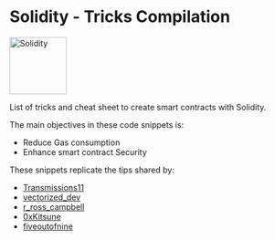 # Solidity - Tricks Compilation

[<img align="center" alt="Solidity" width="100px" src="https://docs.soliditylang.org/en/v0.8.11/_static/logo.svg" />][solidity]


List of tricks and cheat sheet to create smart contracts with Solidity.

The main objectives in these code snippets is:
 - Reduce Gas consumption
 - Enhance smart contract Security

These snippets replicate the tips shared by:
 - [Transmissions11][transmissions11]
 - [vectorized_dev][vectorized_dev]
 - [r_ross_campbell][vectorized_dev]
 - [0xKitsune][0xKitsune]
 - [fiveoutofnine][fiveoutofnine]


[solidity]: https://docs.soliditylang.org/en/v0.8.13/
[transmissions11]: https://twitter.com/transmissions11
[vectorized_dev]: https://twitter.com/vectorized_dev
[r_ross_campbell]: https://twitter.com/r_ross_campbell
[0xKitsune]: https://twitter.com/0xKitsune
[fiveoutofnine]: https://twitter.com/fiveoutofnine
